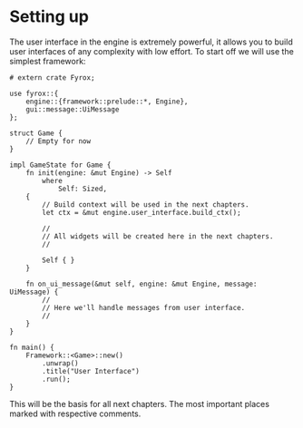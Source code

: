 # Setting up

The user interface in the engine is extremely powerful, it allows you to build user interfaces of any complexity
with low effort. To start off we will use the simplest framework:

```rust,no_run
# extern crate Fyrox;

use fyrox::{
    engine::{framework::prelude::*, Engine},
    gui::message::UiMessage
};

struct Game {
    // Empty for now
}

impl GameState for Game {
    fn init(engine: &mut Engine) -> Self
        where
            Self: Sized,
    {
        // Build context will be used in the next chapters.
        let ctx = &mut engine.user_interface.build_ctx();

        //
        // All widgets will be created here in the next chapters.
        //

        Self { }
    }

    fn on_ui_message(&mut self, engine: &mut Engine, message: UiMessage) {
        //
        // Here we'll handle messages from user interface.
        //
    }
}

fn main() {
    Framework::<Game>::new()
        .unwrap()
        .title("User Interface")
        .run();
}

```

This will be the basis for all next chapters. The most important places marked with respective comments.
